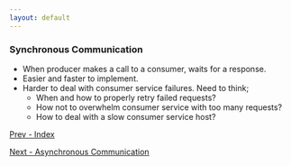 ```yaml
---
layout: default
---
```


### Synchronous Communication
- When producer makes a call to a consumer, waits for a response. 
- Easier and faster to implement. 
- Harder to deal with consumer service failures. Need to think;
  - When and how to properly retry failed requests? 
  - How not to overwhelm consumer service with too many requests?
  - How to deal with a slow consumer service host? 

[Prev - Index](system-design-interview-distributed-message-queue) 
  
[Next - Asynchronous Communication](system-design-interview-distributed-message-queue-asynchronous-communication)  
